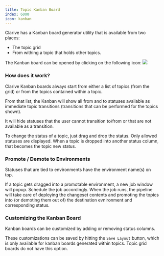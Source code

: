 ```yaml
---
title: Topic Kanban Board
index: 6000
icon: kanban
---
```


Clarive has a Kanban board generator utility that is available from two places:

- The topic grid
- From withing a topic that holds other topics.

The Kanban board can be opened by clicking on the following icon:
<img src="/static/images/icons/kanban.png" />

### How does it work?

Clarive Kanban boards always start from either a list of topics (from the grid)
or from the topics contained within a topic.

From that list, the Kanban will show all from and to statuses available as immediate topic
transitions (transitions that can be performed for the topics shown).

It will hide statuses that the user cannot transition to/from or that are not
available as a transition.

To change the status of a topic, just drag and drop the status. Only allowed statuses
are displayed. When a topic is dropped into another status column, that becomes
the topic new status.

### Promote / Demote to Environments

Statuses that are tied to environments have the environment name(s) on top.

If a topic gets dragged into a promotable environment, a new job window will popup.
Schedule the job accordingly. When the job runs, the pipeline will take care of deploying
the changeset contents and promoting the topics into (or demoting them out of) the
destination evnironment and corresponding status.

### Customizing the Kanban Board

Kanban boards can be customized by adding or removing status columns.

These customizations can be saved by hitting the `Save Layout` button, which is only available
for kanban boards generated within topics. Topic grid boards do not have this option.
